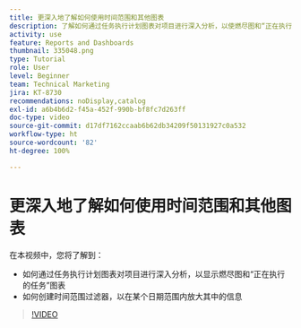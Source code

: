 ```yaml
---
title: 更深入地了解如何使用时间范围和其他图表
description: 了解如何通过任务执行计划图表对项目进行深入分析，以使燃尽图和“正在执行的任务”图表在 [!UICONTROL Enhanced analytics] 中显示。
activity: use
feature: Reports and Dashboards
thumbnail: 335048.png
type: Tutorial
role: User
level: Beginner
team: Technical Marketing
jira: KT-8730
recommendations: noDisplay,catalog
exl-id: a6b4b6d2-f45a-452f-990b-bf8fc7d263ff
doc-type: video
source-git-commit: d17df7162ccaab6b62db34209f50131927c0a532
workflow-type: ht
source-wordcount: '82'
ht-degree: 100%

---
```


# 更深入地了解如何使用时间范围和其他图表

在本视频中，您将了解到：

* 如何通过任务执行计划图表对项目进行深入分析，以显示燃尽图和“正在执行的任务”图表
* 如何创建时间范围过滤器，以在某个日期范围内放大其中的信息

>[!VIDEO](https://video.tv.adobe.com/v/3437277/?quality=12&learn=on&enablevpops&captions=chi_hans)
